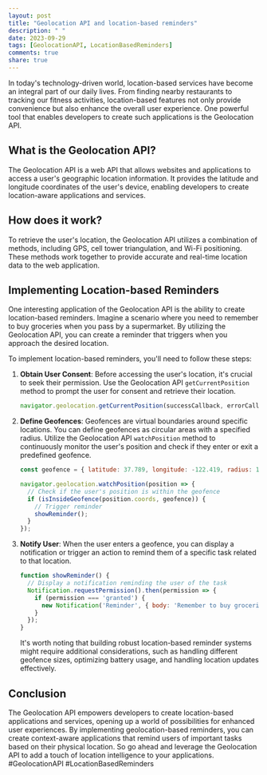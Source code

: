 ```yaml
---
layout: post
title: "Geolocation API and location-based reminders"
description: " "
date: 2023-09-29
tags: [GeolocationAPI, LocationBasedReminders]
comments: true
share: true
---
```


In today's technology-driven world, location-based services have become an integral part of our daily lives. From finding nearby restaurants to tracking our fitness activities, location-based features not only provide convenience but also enhance the overall user experience. One powerful tool that enables developers to create such applications is the Geolocation API.

## What is the Geolocation API?

The Geolocation API is a web API that allows websites and applications to access a user's geographic location information. It provides the latitude and longitude coordinates of the user's device, enabling developers to create location-aware applications and services.

## How does it work?

To retrieve the user's location, the Geolocation API utilizes a combination of methods, including GPS, cell tower triangulation, and Wi-Fi positioning. These methods work together to provide accurate and real-time location data to the web application.

## Implementing Location-based Reminders

One interesting application of the Geolocation API is the ability to create location-based reminders. Imagine a scenario where you need to remember to buy groceries when you pass by a supermarket. By utilizing the Geolocation API, you can create a reminder that triggers when you approach the desired location.

To implement location-based reminders, you'll need to follow these steps:

1. **Obtain User Consent**: Before accessing the user's location, it's crucial to seek their permission. Use the Geolocation API `getCurrentPosition` method to prompt the user for consent and retrieve their location.

   ```javascript
   navigator.geolocation.getCurrentPosition(successCallback, errorCallback);
   ```

2. **Define Geofences**: Geofences are virtual boundaries around specific locations. You can define geofences as circular areas with a specified radius. Utilize the Geolocation API `watchPosition` method to continuously monitor the user's position and check if they enter or exit a predefined geofence.

   ```javascript
   const geofence = { latitude: 37.789, longitude: -122.419, radius: 100 }; // Example geofence

   navigator.geolocation.watchPosition(position => {
     // Check if the user's position is within the geofence
     if (isInsideGeofence(position.coords, geofence)) {
       // Trigger reminder
       showReminder();
     }
   });
   ```

3. **Notify User**: When the user enters a geofence, you can display a notification or trigger an action to remind them of a specific task related to that location.

   ```javascript
   function showReminder() {
     // Display a notification reminding the user of the task
     Notification.requestPermission().then(permission => {
       if (permission === 'granted') {
         new Notification('Reminder', { body: 'Remember to buy groceries!' });
       }
     });
   }
   ```

   It's worth noting that building robust location-based reminder systems might require additional considerations, such as handling different geofence sizes, optimizing battery usage, and handling location updates effectively.

## Conclusion

The Geolocation API empowers developers to create location-based applications and services, opening up a world of possibilities for enhanced user experiences. By implementing geolocation-based reminders, you can create context-aware applications that remind users of important tasks based on their physical location. So go ahead and leverage the Geolocation API to add a touch of location intelligence to your applications. #GeolocationAPI #LocationBasedReminders